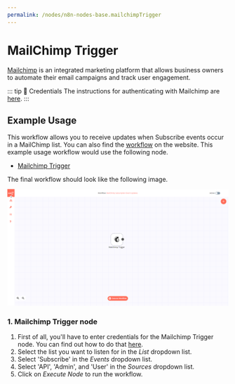```yaml
---
permalink: /nodes/n8n-nodes-base.mailchimpTrigger
---
```


# MailChimp Trigger

[Mailchimp](https://mailchimp.com/) is an integrated marketing platform that allows business owners to automate their email campaigns and track user engagement.

::: tip 🔑 Credentials
The instructions for authenticating with Mailchimp are [here](../../../credentials/MailChimp/README.md).
:::


## Example Usage

This workflow allows you to receive updates when Subscribe events occur in a MailChimp list. You can also find the [workflow](https://n8n.io/workflows/516) on the website. This example usage workflow would use the following node.
- [Mailchimp Trigger]()

The final workflow should look like the following image.

![A workflow with the Mailchimp Trigger node](./workflow.png)


### 1. Mailchimp Trigger node

1. First of all, you'll have to enter credentials for the Mailchimp Trigger node. You can find out how to do that [here](../../../credentials/MailChimp/README.md).
2. Select the list you want to listen for in the *List* dropdown list.
3. Select 'Subscribe' in the *Events* dropdown list.
4. Select 'API', 'Admin', and 'User' in the *Sources* dropdown list.
5. Click on *Execute Node* to run the workflow.
